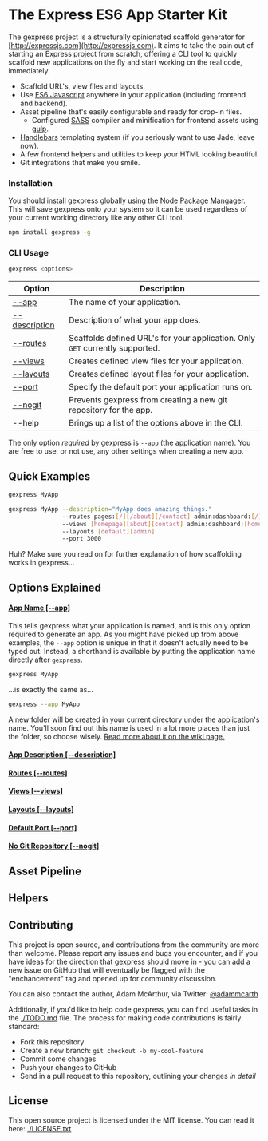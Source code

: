 # The Express ES6 App Starter Kit

The gexpress project is a structurally opinionated scaffold generator for [http://expressjs.com](http://expressjs.com). It aims to take the pain out of starting an Express project from scratch, offering a CLI tool to quickly scaffold new applications on the fly and start working on the real code, immediately.

- Scaffold URL's, view files and layouts.
- Use [ES6 Javascript](https://github.com/lukehoban/es6features) anywhere in your application (including frontend and backend).
- Asset pipeline that's easily configurable and ready for drop-in files.
  - Configured [SASS](http://sass-lang.com) compiler and minification for frontend assets using [gulp](http://gulpjs.com).
- [Handlebars](http://handlebarsjs.com) templating system (if you seriously want to use Jade, leave now).
- A few frontend helpers and utilities to keep your HTML looking beautiful.
- Git integrations that make you smile.

### Installation

You should install gexpress globally using the [Node Package Mangager](http://npmjs.com). This will save gexpress onto your system so it can be used regardless of your current working directory like any other CLI tool.

```bash
npm install gexpress -g
```

### CLI Usage

```bash
gexpress <options>
```

| Option                                         | Description                                                                   |
|------------------------------------------------|-------------------------------------------------------------------------------|
| [--app](#user-content-app-name)                | The name of your application.                                                 |
| [--description](#user-content-app-description) | Description of what your app does.                                            |
| [--routes](#user-content-routes)               | Scaffolds defined URL's for your application. Only `GET` currently supported. |
| [--views](#user-content-views)                 | Creates defined view files for your application.                              |
| [--layouts](#user-content-layouts)             | Creates defined layout files for your application.                            |
| [--port](#user-content-port)                   | Specify the default port your application runs on.                            |
| [--nogit](#user-content-nogit)                 | Prevents gexpress from creating a new git repository for the app.             |
| --help                                         | Brings up a list of the options above in the CLI.                             |

The only option *required* by gexpress is `--app` (the application name). You are free to use, or not use, any other settings when creating a new app.

## Quick Examples

```bash
gexpress MyApp
```

```bash
gexpress MyApp --description="MyApp does amazing things."
               --routes pages:[/][/about][/contact] admin:dashboard:[/]
               --views [homepage][about][contact] admin:dashboard:[home]
               --layouts [default][admin]
               --port 3000
```

Huh? Make sure you read on for further explanation of how scaffolding works in gexpress...

## Options Explained

<h4 id="user-content-app-name"><a href="https://github.com/adammcarth/gexpress/wiki/#">App Name [--app]</a></h4>

This tells gexpress what your application is named, and is this only option required to generate an app. As you might have picked up from above examples, the `--app` option is unique in that it doesn't actually need to be typed out. Instead, a shorthand is available by putting the application name directly after `gexpress`.

```bash
gexpress MyApp
```

...is exactly the same as...

```bash
gexpress --app MyApp
```

A new folder will be created in your current directory under the application's name. You'll soon find out this name is used in a lot more places than just the folder, so choose wisely. [Read more about it on the wiki page.](https://github.com/adammcarth/gexpress/wiki/#)

<h4 id="user-content-app-description"><a href="https://github.com/adammcarth/gexpress/wiki/#">App Description [--description]</a></h4>


<h4 id="user-content-routes"><a href="https://github.com/adammcarth/gexpress/wiki/#">Routes [--routes]</a></h4>


<h4 id="user-content-views"><a href="https://github.com/adammcarth/gexpress/wiki/#">Views [--views]</a></h4>


<h4 id="user-content-layouts"><a href="https://github.com/adammcarth/gexpress/wiki/#">Layouts [--layouts]</a></h4>


<h4 id="user-content-port"><a href="https://github.com/adammcarth/gexpress/wiki/#">Default Port [--port]</a></h4>


<h4 id="user-content-nogit"><a href="https://github.com/adammcarth/gexpress/wiki/#">No Git Repository [--nogit]</a></h4>



## Asset Pipeline



## Helpers



## Contributing

This project is open source, and contributions from the community are more than welcome. Please report any issues and bugs you encounter, and if you have ideas for the direction that gexpress should move in - you can add a new issue on GitHub that will eventually be flagged with the "enchancement" tag and opened up for community discussion.

You can also contact the author, Adam McArthur, via Twitter: [@adammcarth](https://twitter.com/adammcarth)

Additionally, if you'd like to help code gexpress, you can find useful tasks in the [./TODO.md](https://github.com/adammcarth/gexpress/TODO.md) file. The process for making code contributions is fairly standard:

- Fork this repository
- Create a new branch: `git checkout -b my-cool-feature`
- Commit some changes
- Push your changes to GitHub
- Send in a pull request to this repository, outlining your changes *in detail*

## License

This open source project is licensed under the MIT license. You can read it here: [./LICENSE.txt](https://github.com/adammcarth/gexpress/LICENSE.txt)
